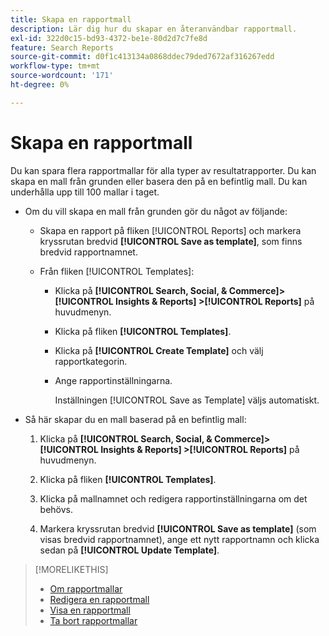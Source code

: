 ```yaml
---
title: Skapa en rapportmall
description: Lär dig hur du skapar en återanvändbar rapportmall.
exl-id: 322d0c15-bd93-4372-be1e-80d2d7c7fe8d
feature: Search Reports
source-git-commit: d0f1c413134a0868ddec79ded7672af316267edd
workflow-type: tm+mt
source-wordcount: '171'
ht-degree: 0%

---
```


# Skapa en rapportmall

Du kan spara flera rapportmallar för alla typer av resultatrapporter. Du kan skapa en mall från grunden eller basera den på en befintlig mall. Du kan underhålla upp till 100 mallar i taget.

* Om du vill skapa en mall från grunden gör du något av följande:

   * Skapa en rapport på fliken [!UICONTROL Reports] och markera kryssrutan bredvid **[!UICONTROL Save as template]**, som finns bredvid rapportnamnet.

   * Från fliken [!UICONTROL Templates]:

      * Klicka på **[!UICONTROL Search, Social, & Commerce]> [!UICONTROL Insights & Reports] >[!UICONTROL Reports]** på huvudmenyn.

      * Klicka på fliken **[!UICONTROL Templates]**.

      * Klicka på **[!UICONTROL Create Template]** och välj rapportkategorin.

      * Ange rapportinställningarna.

        Inställningen [!UICONTROL Save as Template] väljs automatiskt.

* Så här skapar du en mall baserad på en befintlig mall:

   1. Klicka på **[!UICONTROL Search, Social, & Commerce]> [!UICONTROL Insights & Reports] >[!UICONTROL Reports]** på huvudmenyn.

   1. Klicka på fliken **[!UICONTROL Templates]**.

   1. Klicka på mallnamnet och redigera rapportinställningarna om det behövs.

   1. Markera kryssrutan bredvid **[!UICONTROL Save as template]** (som visas bredvid rapportnamnet), ange ett nytt rapportnamn och klicka sedan på **[!UICONTROL Update Template]**.

>[!MORELIKETHIS]
>
>* [Om rapportmallar](template-about.md)
>* [Redigera en rapportmall](template-edit.md)
>* [Visa en rapportmall](template-view.md)
>* [Ta bort rapportmallar](template-delete.md)
